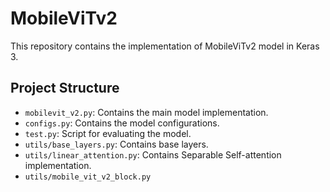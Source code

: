 # MobileViTv2
This repository contains the implementation of MobileViTv2 model in Keras 3.

## Project Structure
- `mobilevit_v2.py`: Contains the main model implementation.
- `configs.py`: Contains the model configurations.
- `test.py`: Script for evaluating the model.
- `utils/base_layers.py`: Contains base layers.
- `utils/linear_attention.py`: Contains Separable Self-attention implementation.
- `utils/mobile_vit_v2_block.py`
